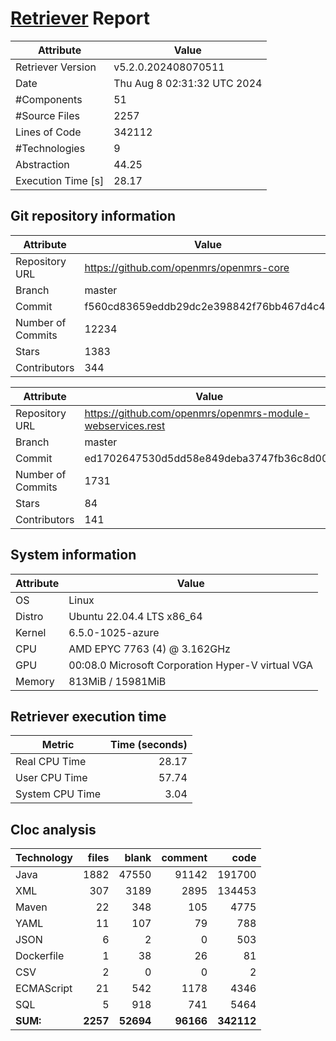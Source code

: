 # [Retriever](https://github.com/PalladioSimulator/Palladio-ReverseEngineering-Retriever) Report
| Attribute          | Value |
| ------------------ | ----- |
| Retriever Version  | v5.2.0.202408070511 |
| Date               | Thu Aug  8 02:31:32 UTC 2024 |
| #Components        | 51 |
| #Source Files      | 2257 |
| Lines of Code      | 342112 |
| #Technologies      | 9 |
| Abstraction        | 44.25 |
| Execution Time [s] | 28.17 |

## Git repository information
|      Attribute    | Value |
| ----------------- | ----- |
| Repository URL    | https://github.com/openmrs/openmrs-core |
| Branch            | master |
| Commit            | f560cd83659eddb29dc2e398842f76bb467d4c4d |
| Number of Commits | 12234 |
| Stars             | 1383 |
| Contributors      | 344 |

|      Attribute    | Value |
| ----------------- | ----- |
| Repository URL    | https://github.com/openmrs/openmrs-module-webservices.rest |
| Branch            | master |
| Commit            | ed1702647530d5dd58e849deba3747fb36c8d00b |
| Number of Commits | 1731 |
| Stars             | 84 |
| Contributors      | 141 |


## System information
| Attribute | Value |
| --------- | ----- |
| OS | Linux  |
| Distro | Ubuntu 22.04.4 LTS x86_64  |
| Kernel | 6.5.0-1025-azure  |
| CPU | AMD EPYC 7763 (4) @ 3.162GHz  |
| GPU | 00:08.0 Microsoft Corporation Hyper-V virtual VGA  |
| Memory | 813MiB / 15981MiB  |

## Retriever execution time
| Metric | Time (seconds) |
| --- | ---: |
| Real CPU Time | 28.17 |
| User CPU Time | 57.74 |
| System CPU Time | 3.04 |
<!--
Explainations:
- __Real CPU Time__: actual time the command has run (can be less than total time spent in user and system mode for multi-threaded processes)
- __User CPU Time__: time the command has spent running in user mode
- __System CPU Time__: time the command has spent running in system or kernel mode
-->

## Cloc analysis

<!-- github.com/AlDanial/cloc v 1.90  T=9.71 s (241.1 files/s, 51531.0 lines/s) -->

|Technology|files|blank|comment|code|
|:-------|-------:|-------:|-------:|-------:|
|Java|1882|47550|91142|191700|
|XML|307|3189|2895|134453|
|Maven|22|348|105|4775|
|YAML|11|107|79|788|
|JSON|6|2|0|503|
|Dockerfile|1|38|26|81|
|CSV|2|0|0|2|
|ECMAScript|21|542|1178|4346|
|SQL|5|918|741|5464|
|**SUM:**|**2257**|**52694**|**96166**|**342112**|
